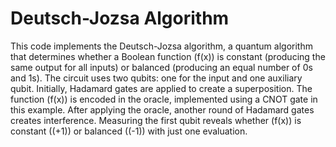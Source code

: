 # Deutsch-Jozsa Algorithm

This code implements the Deutsch-Jozsa algorithm, a quantum algorithm that determines whether a Boolean function \(f(x)\) is constant (producing the same output for all inputs) or balanced (producing an equal number of 0s and 1s). The circuit uses two qubits: one for the input and one auxiliary qubit. Initially, Hadamard gates are applied to create a superposition. The function \(f(x)\) is encoded in the oracle, implemented using a CNOT gate in this example. After applying the oracle, another round of Hadamard gates creates interference. Measuring the first qubit reveals whether \(f(x)\) is constant (\(+1\)) or balanced (\(-1\)) with just one evaluation.